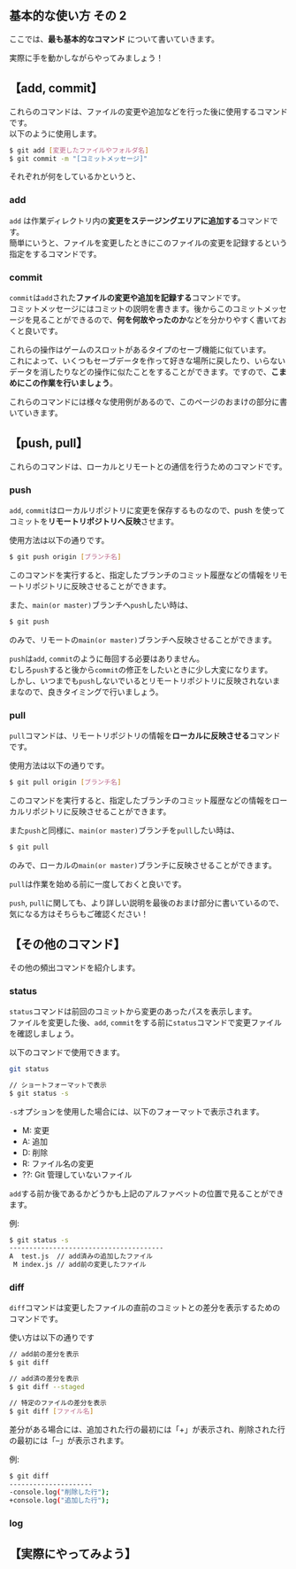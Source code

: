 ## 基本的な使い方 その 2

ここでは、**最も基本的なコマンド** について書いていきます。

実際に手を動かしながらやってみましょう！

## 【add, commit】

これらのコマンドは、ファイルの変更や追加などを行った後に使用するコマンドです。  
以下のように使用します。

```bash
$ git add [変更したファイルやフォルダ名]
$ git commit -m "[コミットメッセージ]"
```

それぞれが何をしているかというと、

### add

`add` は作業ディレクトリ内の**変更をステージングエリアに追加する**コマンドです。  
簡単にいうと、ファイルを変更したときにこのファイルの変更を記録するという指定をするコマンドです。

### commit

`commit`は`add`された**ファイルの変更や追加を記録する**コマンドです。  
コミットメッセージにはコミットの説明を書きます。後からこのコミットメッセージを見ることができるので、**何を何故やったのか**などを分かりやすく書いておくと良いです。

これらの操作はゲームのスロットがあるタイプのセーブ機能に似ています。  
これによって、いくつもセーブデータを作って好きな場所に戻したり、いらないデータを消したりなどの操作に似たことをすることができます。ですので、**こまめにこの作業を行いましょう**。

これらのコマンドには様々な使用例があるので、このページのおまけの部分に書いていきます。

## 【push, pull】

これらのコマンドは、ローカルとリモートとの通信を行うためのコマンドです。

### push

`add`, `commit`はローカルリポジトリに変更を保存するものなので、push を使ってコミットを**リモートリポジトリへ反映**させます。

使用方法は以下の通りです。

```bash
$ git push origin [ブランチ名]
```

このコマンドを実行すると、指定したブランチのコミット履歴などの情報をリモートリポジトリに反映させることができます。

また、`main(or master)`ブランチへ`push`したい時は、

```bash
$ git push
```

のみで、リモートの`main(or master)`ブランチへ反映させることができます。

`push`は`add`, `commit`のように毎回する必要はありません。  
むしろ`push`すると後から`commit`の修正をしたいときに少し大変になります。  
しかし、いつまでも`push`しないでいるとリモートリポジトリに反映されないままなので、良きタイミングで行いましょう。

### pull

`pull`コマンドは、リモートリポジトリの情報を**ローカルに反映させる**コマンドです。

使用方法は以下の通りです。

```bash
$ git pull origin [ブランチ名]
```

このコマンドを実行すると、指定したブランチのコミット履歴などの情報をローカルリポジトリに反映させることができます。

また`push`と同様に、`main(or master)`ブランチを`pull`したい時は、

```bash
$ git pull
```

のみで、ローカルの`main(or master)`ブランチに反映させることができます。

`pull`は作業を始める前に一度しておくと良いです。

`push`, `pull`に関しても、より詳しい説明を最後のおまけ部分に書いているので、気になる方はそちらもご確認ください！

## 【その他のコマンド】

その他の頻出コマンドを紹介します。

### status

`status`コマンドは前回のコミットから変更のあったパスを表示します。  
ファイルを変更した後、`add`, `commit`をする前に`status`コマンドで変更ファイルを確認しましょう。

以下のコマンドで使用できます。

```bash
git status

// ショートフォーマットで表示
$ git status -s
```

`-s`オプションを使用した場合には、以下のフォーマットで表示されます。

- M: 変更
- A: 追加
- D: 削除
- R: ファイル名の変更
- ??: Git 管理していないファイル

`add`する前か後であるかどうかも上記のアルファベットの位置で見ることができます。

例:

```bash
$ git status -s
---------------------------------------
A  test.js  // add済みの追加したファイル
 M index.js // add前の変更したファイル
```

### diff

`diff`コマンドは変更したファイルの直前のコミットとの差分を表示するためのコマンドです。

使い方は以下の通りです

```bash
// add前の差分を表示
$ git diff

// add済の差分を表示
$ git diff --staged

// 特定のファイルの差分を表示
$ git diff [ファイル名]
```

差分がある場合には、追加された行の最初には「+」が表示され、削除された行の最初には「–」が表示されます。

例:

```bash
$ git diff
---------------------
-console.log("削除した行");
+console.log("追加した行");
```

### log

## 【実際にやってみよう】
